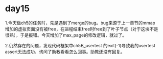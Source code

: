# day15

1.今天做ch5的任务时，先是遇到了merge的bug。bug来源于上一章节的mmap增加的虚拟页面没有被free，在进程结束free时free到了叶子节点（对于这块不是很熟），于是报错。今天增加了max_page的修改逻辑，就过了。

2.仍然存在的问题，发现代码框架中ch5B_usertest 的exit(-1)导致我的usertest assert无法成功，询问了助教看看怎么回事。助教还没有回复。
